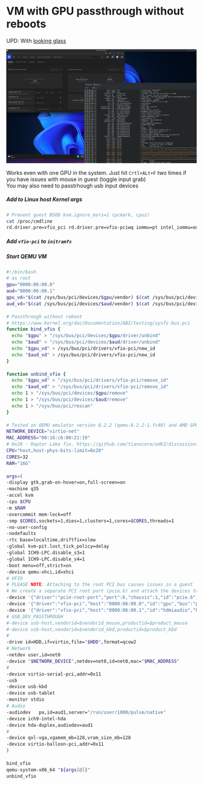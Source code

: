 # VM with GPU passthrough without reboots
UPD: With [looking glass](https://github.com/antnn/gists/blob/main/qemu/looking-glass.sh)

![kvm](https://github.com/antnn/gists/blob/main/qemu/kvm-gpu-passthrough.png?raw=true)

Works even with one GPU in the system. Just hit `Crtl+ALt+F` two times if you have issues with mouse in guest (toggle input grab)</br>
You may also need to passtrhough usb input devices 
##### Add to Linux host Kernel args
```bash
# Prevent guest BSOD kvm.ignore_msrs=1 (pcmark, cpuz) 
cat /proc/cmdline
rd.driver.pre=vfio_pci rd.driver.pre=vfio-pciwq iommu=pt intel_iommu=on kvm.ignore_msrs=1 
```
##### Add `vfio-pci` to `initramfs` 
##### Start QEMU VM
```bash
#!/bin/bash
# as root
gpu="0000:06:00.0"
aud="0000:06:00.1"
gpu_vd="$(cat /sys/bus/pci/devices/$gpu/vendor) $(cat /sys/bus/pci/devices/$gpu/device)"
aud_vd="$(cat /sys/bus/pci/devices/$aud/vendor) $(cat /sys/bus/pci/devices/$aud/device)"

# Passthrough without reboot
# https://www.kernel.org/doc/Documentation/ABI/testing/sysfs-bus-pci
function bind_vfio {
  echo "$gpu" > "/sys/bus/pci/devices/$gpu/driver/unbind"
  echo "$aud" > "/sys/bus/pci/devices/$aud/driver/unbind"
  echo "$gpu_vd" > /sys/bus/pci/drivers/vfio-pci/new_id
  echo "$aud_vd" > /sys/bus/pci/drivers/vfio-pci/new_id
}

function unbind_vfio {
  echo "$gpu_vd" > "/sys/bus/pci/drivers/vfio-pci/remove_id"
  echo "$aud_vd" > "/sys/bus/pci/drivers/vfio-pci/remove_id"
  echo 1 > "/sys/bus/pci/devices/$gpu/remove"
  echo 1 > "/sys/bus/pci/devices/$aud/remove"
  echo 1 > "/sys/bus/pci/rescan"
}

# Tested on QEMU emulator version 8.2.2 (qemu-8.2.2-1.fc40) and AMD GPU
NETWORK_DEVICE="virtio-net"
MAC_ADDRESS="00:16:cb:00:21:19"
# 0x28 - Raptor Lake fix. https://github.com/tianocore/edk2/discussions/4662
CPU="host,host-phys-bits-limit=0x28"
CORES=32
RAM="16G"

args=(
-display gtk,grab-on-hover=on,full-screen=on
-machine q35
-accel kvm
-cpu $CPU
-m $RAM
-overcommit mem-lock=off
-smp $CORES,sockets=1,dies=1,clusters=1,cores=$CORES,threads=1
-no-user-config
-nodefaults
-rtc base=localtime,driftfix=slew
-global kvm-pit.lost_tick_policy=delay
-global ICH9-LPC.disable_s3=1
-global ICH9-LPC.disable_s4=1
-boot menu=off,strict=on
-device qemu-xhci,id=xhci
# VFIO 
# PLEASE NOTE: Attaching to the root PCI bus causes issues in a guest
# We create a separate PCI root port (pcie.6) and attach the devices to that root port instead of the root PCI bus
-device '{"driver":"pcie-root-port","port":6,"chassis":1,"id":"pcie.6","bus":"pcie.0","addr":"0x6"}'
-device '{"driver":"vfio-pci","host":"0000:06:00.0","id":"gpu","bus":"pcie.6","multifunction":true,"addr":"0x0"}'
-device '{"driver":"vfio-pci","host":"0000:06:00.1","id":"hdmiaudio","bus":"pcie.6","addr":"0x0.0x1"}'
# USB_DEV_PASSTHROUGH
#-device usb-host,vendorid=$vendorid_mouse,productid=$product_mouse
#-device usb-host,vendorid=$vendorid_kbd,productid=$product_kbd
#
-drive id=HDD,if=virtio,file="$HDD",format=qcow2
# Network
-netdev user,id=net0
-device "$NETWORK_DEVICE",netdev=net0,id=net0,mac="$MAC_ADDRESS"
#
-device virtio-serial-pci,addr=0x11
-usb
-device usb-kbd
-device usb-tablet
-monitor stdio
# Audio
-audiodev   pa,id=aud1,server="/run/user/1000/pulse/native"
-device ich9-intel-hda
-device hda-duplex,audiodev=aud1
#
-device qxl-vga,vgamem_mb=128,vram_size_mb=128
-device virtio-balloon-pci,addr=0x11
)

bind_vfio
qemu-system-x86_64 "${args[@]}"
unbind_vfio
```


